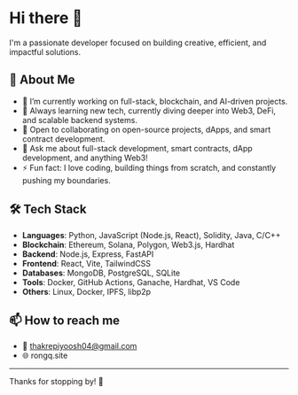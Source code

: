 # Hi there 👋

I'm a passionate developer focused on building creative, efficient, and impactful solutions.

## 🚀 About Me
- 🔭 I’m currently working on full-stack, blockchain, and AI-driven projects.
- 🌱 Always learning new tech, currently diving deeper into Web3, DeFi, and scalable backend systems.
- 👯 Open to collaborating on open-source projects, dApps, and smart contract development.
- 💬 Ask me about full-stack development, smart contracts, dApp development, and anything Web3!
- ⚡ Fun fact: I love coding, building things from scratch, and constantly pushing my boundaries.

## 🛠️ Tech Stack
- **Languages**: Python, JavaScript (Node.js, React), Solidity, Java, C/C++
- **Blockchain**: Ethereum, Solana, Polygon, Web3.js, Hardhat
- **Backend**: Node.js, Express, FastAPI
- **Frontend**: React, Vite, TailwindCSS
- **Databases**: MongoDB, PostgreSQL, SQLite
- **Tools**: Docker, GitHub Actions, Ganache, Hardhat, VS Code
- **Others**: Linux, Docker, IPFS, libp2p

## 📫 How to reach me
- 📧 thakrepiyoosh04@gmail.com
- 🌐 rongq.site

---

Thanks for stopping by! 🌟
